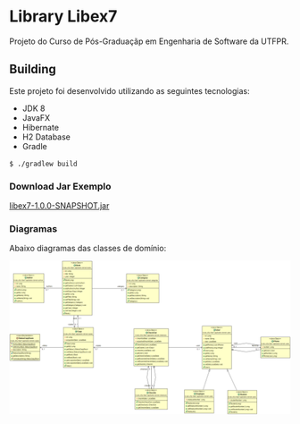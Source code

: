 # Library Libex7

Projeto do Curso de Pós-Graduaçãp em Engenharia de Software da UTFPR.

## Building

Este projeto foi desenvolvido utilizando as seguintes tecnologias:

- JDK 8
- JavaFX
- Hibernate
- H2 Database
- Gradle

```
$ ./gradlew build
```



### Download Jar Exemplo

[libex7-1.0.0-SNAPSHOT.jar](assets/jar/libex7-1.0.0-SNAPSHOT.jar)

### Diagramas

Abaixo diagramas das classes de domínio:

![title](assets/class_diagram.png)

